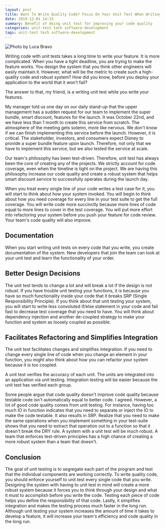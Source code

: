 ```yaml
---
layout: post
title: Want To Write Quality Code? Focus On Your Unit Test When Writing It
date: 2019-12-01 14:33
summary: Benefit of doing unit test for improving your code quality
categories: unit-test tech software-development
tags: unit-test tech software-development
---
```

![Photo by Luca Bravo](https://images.unsplash.com/photo-1488590528505-98d2b5aba04b?ixlib=rb-1.2.1&ixid=eyJhcHBfaWQiOjEyMDd9&auto=format&fit=crop&w=1350&q=80)

Writing code with unit tests takes a long time to write your feature. It is more complicated. When you have a tight deadline, you are trying to make the feature works. You design the system that you think other engineers will easily maintain it. However, what will be the metric to create such a high-quality code and robust system?  How did you know, before you deploy your application to the world that it won't fail?

The answer to that, my friend, is a writing unit test while you write your features.

My manager told us one day on our daily stand-up that the upper management has a sudden request for our team to implement the super bundle, smart discount, features for the launch. It was October 22nd, and we have less than 1 month to create this service from scratch. The atmosphere of the meeting gets solemn, more like nervous. We don't know if we can finish implementing this service before the launch. However, it is critical. The stakeholder, investors, and consumers expect Disney to provide a super bundle feature upon launch. Therefore, not only that we have to implement this service, but we also tested the service at scale. 

Our team's philosophy has been test-driven. Therefore, unit test has always been the core of creating any of the projects. We strictly account for code coverage, even when the timeline is tight on the project. We are having this philosophy increase our code quality and create a robust system that helps smart discount service to successfully operates during the launch day.

When you treat every single line of your code writes a test case for it, you will start to think about how your system invoked. You will begin to think about how you need coverage for every line in your test suite to get the full coverage. You will write code more succinctly because more lines of code equal to more lines to cover in the test coverage. You will put more effort into refactoring your system before you push your feature for code review. Your team's code quality will also improve.

## Documentation
When you start writing unit tests on every code that you write, you create documentation of the system. New developers that join the team can look at your unit test and learn the functionality of your order. 

## Better Design Decisions
The unit test tends to change a lot and will break a lot if the design is not robust. If you have trouble unit testing your functions, it is because you have so much functionality inside your code that it breaks SRP (Single Responsibility Principle). If you think about that unit testing your system, you will start to write less convoluted if/else statement in your code and fail fast to decrease test coverage that you need to have. You will think about dependency injection and another de-coupled strategy to make your function and system as loosely coupled as possible. 

## Facilitates Refactoring and Simplifies Integration
The unit test facilitates changes and simplifies integration. If you need to change every single line of code when you change an element in your function, you might also think about how you can refactor your system because it is too coupled. 

A unit test verifies the accuracy of each unit. The units are integrated into an application via unit testing. Integration testing will be easier because the unit test has verified each group.

Some people argue that code quality doesn't improve code quality because testable code isn't automatically equal to better code. I agreed. However, a lot of good code quality comes from unit testing. For instance, having too much IO in function indicates that you need to separate or inject the IO to make the code testable. It also results in SRP. Realize that you need to make the same operations when you implement something in your test-suite shows that you need to extract that operation out to a function so that it doesn't break the DRY rule. A system with a unit test will be much robust. A team that enforces test-driven principles has a high chance of creating a more robust system than a team that doesn't.

## Conclusion
The goal of unit testing is to segregate each part of the program and test that the individual components are working correctly. To write quality code, you should enforce yourself to unit test every single code that you write. Designing the system with having to unit test in mind will create a more robust system because it forces you to think through your design and what it must to accomplish before you write the code. Testing each piece of code helps you define the responsibility of that code. Lastly, it simplifies integration and makes the testing process much faster in the long run. Although unit testing your system increases the amount of time it takes to develop a feature, it will increase your team's efficiency and code quality in the long run.
